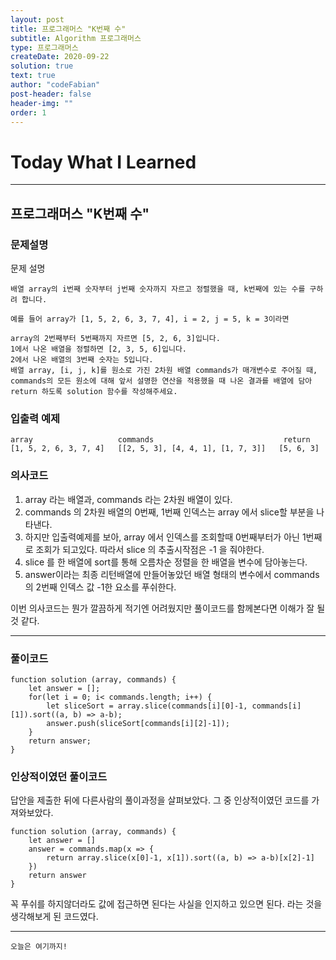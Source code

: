 ```yaml
---
layout: post
title: 프로그래머스 "K번째 수"
subtitle: Algorithm 프로그래머스
type: 프로그래머스
createDate: 2020-09-22
solution: true
text: true
author: "codeFabian"
post-header: false
header-img: ""
order: 1
---
```


# Today What I Learned

<hr>

## 프로그래머스 "K번째 수"

### 문제설명

문제 설명

```
배열 array의 i번째 숫자부터 j번째 숫자까지 자르고 정렬했을 때, k번째에 있는 수를 구하려 합니다.

예를 들어 array가 [1, 5, 2, 6, 3, 7, 4], i = 2, j = 5, k = 3이라면

array의 2번째부터 5번째까지 자르면 [5, 2, 6, 3]입니다.
1에서 나온 배열을 정렬하면 [2, 3, 5, 6]입니다.
2에서 나온 배열의 3번째 숫자는 5입니다.
배열 array, [i, j, k]를 원소로 가진 2차원 배열 commands가 매개변수로 주어질 때, commands의 모든 원소에 대해 앞서 설명한 연산을 적용했을 때 나온 결과를 배열에 담아 return 하도록 solution 함수를 작성해주세요.
```

### 입출력 예제

```
array	                commands	                         return
[1, 5, 2, 6, 3, 7, 4]	[[2, 5, 3], [4, 4, 1], [1, 7, 3]]	[5, 6, 3]
```

### 의사코드

1. array 라는 배열과, commands 라는 2차원 배열이 있다.
2. commands 의 2차원 배열의 0번째, 1번째 인덱스는 array 에서 slice할 부분을 나타낸다.
3. 하지만 입출력예제를 보아, array 에서 인덱스를 조회할때 0번째부터가 아닌 1번째로 조회가 되고있다. 따라서 slice 의 추출시작점은 -1 을 줘야한다.
4. slice 를 한 배열에 sort를 통해 오름차순 정렬을 한 배열을 변수에 담아놓는다.
5. answer이라는 최종 리턴배열에 만들어놓았던 배열 형태의 변수에서 commands의 2번째 인덱스 값 -1한 요소를 푸쉬한다.

이번 의사코드는 뭔가 깔끔하게 적기엔 어려웠지만 풀이코드를 함께본다면 이해가 잘 될 것 같다.

<hr>

### 풀이코드

```
function solution (array, commands) {
    let answer = [];
    for(let i = 0; i< commands.length; i++) {
        let sliceSort = array.slice(commands[i][0]-1, commands[i][1]).sort((a, b) => a-b);
        answer.push(sliceSort[commands[i][2]-1]);
    }
    return answer;
}
```

### 인상적이였던 풀이코드

답안을 제출한 뒤에 다른사람의 풀이과정을 살펴보았다. 그 중 인상적이였던 코드를 가져와보았다.

```
function solution (array, commands) {
    let answer = []
    answer = commands.map(x => {
        return array.slice(x[0]-1, x[1]).sort((a, b) => a-b)[x[2]-1]
    })
    return answer
}
```

꼭 푸쉬를 하지않더라도 값에 접근하면 된다는 사실을 인지하고 있으면 된다. 라는 것을 생각해보게 된 코드였다.

<hr>

<code>오늘은 여기까지!</code>
